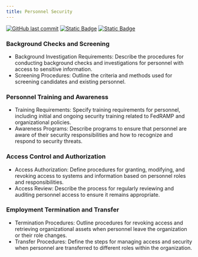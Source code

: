 ```yaml
---
title: Personnel Security
---
```

[![GitHub last commit][commitbadge]][commits]
[![Static Badge](https://img.shields.io/badge/Revision_History-gray?logo=searxng&logoColor=ffffff)][commits]
[![Static Badge](https://img.shields.io/badge/Approved-darkgreen?logo=ticktick&logoColor=ffffff)][commits]

<!--bodytext-->
### Background Checks and Screening
* Background Investigation Requirements: Describe the procedures for conducting background checks and investigations for personnel with access to sensitive information.
* Screening Procedures: Outline the criteria and methods used for screening candidates and existing personnel.
### Personnel Training and Awareness
* Training Requirements: Specify training requirements for personnel, including initial and ongoing security training related to FedRAMP and organizational policies.
* Awareness Programs: Describe programs to ensure that personnel are aware of their security responsibilities and how to recognize and respond to security threats.
### Access Control and Authorization
* Access Authorization: Define procedures for granting, modifying, and revoking access to systems and information based on personnel roles and responsibilities.
* Access Review: Describe the process for regularly reviewing and auditing personnel access to ensure it remains appropriate.
### Employment Termination and Transfer
* Termination Procedures: Outline procedures for revoking access and retrieving organizational assets when personnel leave the organization or their role changes.
* Transfer Procedures: Define the steps for managing access and security when personnel are transferred to different roles within the organization.

<!--ref links -->
[commitbadge]: https://img.shields.io/github/last-commit/jluufigma/grc-docs?path=gov%2Fps.md&logo=figma&logoColor=white&label=last%20updated&color=darkgreen
[commits]: https://github.com/jluufigma/grc-docs/commits/main/gov/ps.md